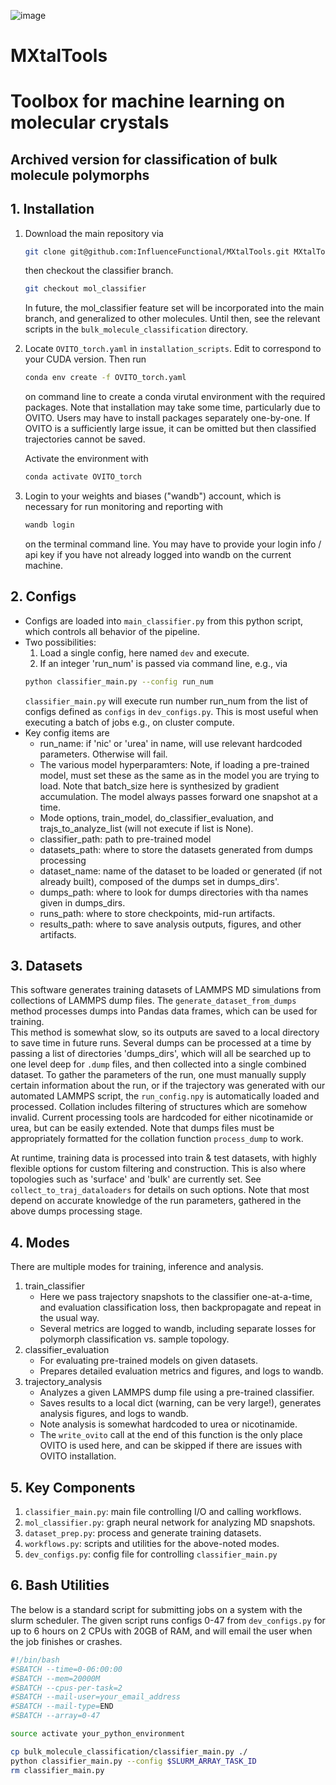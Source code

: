 ![image](https://github.com/InfluenceFunctional/MXtalTools/assets/30198118/f63d672b-6145-4bb8-8951-b9aad0a20650)
# MXtalTools
# Toolbox for machine learning on molecular crystals

## Archived version for classification of bulk molecule polymorphs


## 1. Installation
1. Download the main repository via
    ```bash
    git clone git@github.com:InfluenceFunctional/MXtalTools.git MXtalTools
    ```
    then checkout the classifier branch.
    ```bash
    git checkout mol_classifier
    ```
   In future, the mol_classifier feature set will be incorporated into the main branch, and generalized to other molecules. 
   Until then, see the relevant scripts in the `bulk_molecule_classification` directory.
2. Locate `OVITO_torch.yaml` in `installation_scripts`. Edit to correspond to your CUDA version. Then run
    ```bash
    conda env create -f OVITO_torch.yaml
    ```
   on command line to create a conda virutal environment with the required packages.
   Note that installation may take some time, particularly due to OVITO.
   Users may have to install packages separately one-by-one.
   If OVITO is a sufficiently large issue, it can be omitted but then classified trajectories cannot be saved. 

   Activate the environment with 
    ```bash
    conda activate OVITO_torch
    ```
3. Login to your weights and biases ("wandb") account, which is necessary for run monitoring and reporting with 
    ```bash
    wandb login
    ```
   on the terminal command line.
   You may have to provide your login info / api key if you have not already logged into wandb on the current machine.

## 2. Configs
- Configs are loaded into `main_classifier.py` from this python script, which controls all behavior of the pipeline. 
- Two possibilities:
  1. Load a single config, here named `dev` and execute.
  2. If an integer 'run_num' is passed via command line, e.g., via
  ```bash
  python classifier_main.py --config run_num
  ```
  `classifier_main.py` will execute run number run_num from the list of configs defined as `configs` in `dev_configs.py`.
    This is most useful when executing a batch of jobs e.g., on cluster compute. 
- Key config items are
  - run_name: if 'nic' or 'urea' in name, will use relevant hardcoded parameters. Otherwise will fail.  
  - The various model hyperparamters: Note, if loading a pre-trained model, must set these as the same as in the model you are trying to load.
    Note that batch_size here is synthesized by gradient accumulation. 
    The model always passes forward one snapshot at a time.
  - Mode options, train_model, do_classifier_evaluation, and trajs_to_analyze_list (will not execute if list is None).
  - classifier_path: path to pre-trained model
  - datasets_path: where to store the datasets generated from dumps processing
  - dataset_name: name of the dataset to be loaded or generated (if not already built), composed of the dumps set in dumps_dirs'.
  - dumps_path: where to look for dumps directories with tha names given in dumps_dirs.
  - runs_path: where to store checkpoints, mid-run artifacts.
  - results_path: where to save analysis outputs, figures, and other artifacts.

## 3. Datasets
This software generates training datasets of LAMMPS MD simulations from collections of LAMMPS dump files.
The `generate_dataset_from_dumps` method processes dumps into Pandas data frames, which can be used for training.   
This method is somewhat slow, so its outputs are saved to a local directory to save time in future runs. 
Several dumps can be processed at a time by passing a list of directories 'dumps_dirs', which will all be searched up to one level deep for `.dump` files, and then collected into a single combined dataset.
To gather the parameters of the run, one must manually supply certain information about the run, or if the trajectory was generated with our automated LAMMPS script, the `run_config.npy` is automatically loaded and processed. 
Collation includes filtering of structures which are somehow invalid. 
Current processing tools are hardcoded for either nicotinamide or urea, but can be easily extended. 
Note that dumps files must be appropriately formatted for the collation function `process_dump` to work.

At runtime, training data is processed into train & test datasets, with highly flexible options for custom filtering and construction. 
This is also where topologies such as 'surface' and 'bulk' are currently set.
See `collect_to_traj_dataloaders` for details on such options. 
Note that most depend on accurate knowledge of the run parameters, gathered in the above dumps processing stage. 


## 4. Modes
There are multiple modes for training, inference and analysis. 

1. train_classifier
   - Here we pass trajectory snapshots to the classifier one-at-a-time, and evaluation classification loss, then backpropagate and repeat in the usual way. 
   - Several metrics are logged to wandb, including separate losses for polymorph classification vs. sample topology. 
2. classifier_evaluation
   - For evaluating pre-trained models on given datasets. 
   - Prepares detailed evaluation metrics and figures, and logs to wandb.
3. trajectory_analysis
   - Analyzes a given LAMMPS dump file using a pre-trained classifier. 
   - Saves results to a local dict (warning, can be very large!), generates analysis figures, and logs to wandb. 
   - Note analysis is somewhat hardcoded to urea or nicotinamide. 
   - The `write_ovito` call at the end of this function is the only place OVITO is used here, and can be skipped if there are issues with OVITO installation. 

## 5. Key Components
1. `classifier_main.py`: main file controlling I/O and calling workflows.
2. `mol_classifier.py`: graph neural network for analyzing MD snapshots.
3. `dataset_prep.py`: process and generate training datasets.
4. `workflows.py`: scripts and utilities for the above-noted modes. 
5. `dev_configs.py`: config file for controlling `classifier_main.py`

## 6. Bash Utilities
The below is a standard script for submitting jobs on a system with the slurm scheduler.
The given script runs configs 0-47 from `dev_configs.py` for up to 6 hours on 2 CPUs with 20GB of RAM, and will email the user when the job finishes or crashes. 
```bash
#!/bin/bash
#SBATCH --time=0-06:00:00
#SBATCH --mem=20000M
#SBATCH --cpus-per-task=2
#SBATCH --mail-user=your_email_address
#SBATCH --mail-type=END
#SBATCH --array=0-47

source activate your_python_environment

cp bulk_molecule_classification/classifier_main.py ./
python classifier_main.py --config $SLURM_ARRAY_TASK_ID
rm classifier_main.py
```
